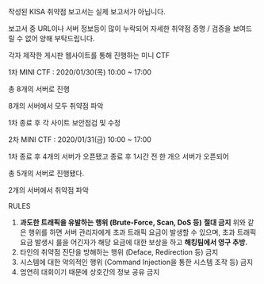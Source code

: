작성된 KISA 취약점 보고서는 실제 보고서가 아닙니다.

보고서 중 URL이나 서버 정보등이 많이 누락되어 자세한 취약점 증명 / 검증을 보여드릴 수 없어 양해 부탁드립니다.

각자 제작한 게시판 웹사이트를 통해 진행하는 미니 CTF

1차 MINI CTF : 2020/01/30(목) 10:00 ~ 17:00

총 8개의 서버로 진행

8개의 서버에서 모두 취약점 파악

1차 종료 후 각 사이트 보안점검 및 수정

2차 MINI CTF : 2020/01/31(금) 10:00 ~ 17:00

1차 종료 후 4개의 서버가 오픈됐고 종료 후 1시간 전 한 개으 서버가 오픈되어

총 5개의 서버로 진행됐다.

2개의 서버에서 취약점 파악

RULES

1. **과도한 트래픽을 유발하는 행위 (Brute-Force, Scan, DoS 등)** **절대 금지** 위와 같은 행위를 하면 서버 관리자에게 초과 트래픽 요금이 발생할 수 있으며, 초과 트래픽 요금 발생시 룰을 어긴자가 해당 요금에 대한 보상을 하고 **해킹팀에서 영구 추방.**
2. 타인의 취약점 진단을 방해하는 행위 (Deface, Redirection 등) 금지
3. 시스템에 대한 악의적인 행위 (Command Injection을 통한 시스템 조작 등) 금지
4. 엄연히 대회이기 때문에 상호간의 정보 공유 금지
